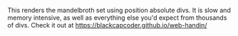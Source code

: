This renders the mandelbroth set using position absolute divs. It is slow and memory intensive, as well as everything else you'd expect from thousands of divs. Check it out at https://blackcapcoder.github.io/web-handin/
